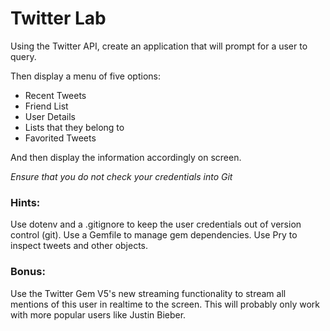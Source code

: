 # Twitter Lab

Using the Twitter API, create an application that will prompt for a user to query. 

Then display a menu of five options:

- Recent Tweets
- Friend List
- User Details
- Lists that they belong to
- Favorited Tweets

And then display the information accordingly on screen. 

*Ensure that you do not check your credentials into Git*

### Hints: 

Use dotenv and a .gitignore to keep the user credentials out of version control (git).
Use a Gemfile to manage gem dependencies.
Use Pry to inspect tweets and other objects. 

### Bonus: 

Use the Twitter Gem V5's new streaming functionality to stream all mentions of this user in realtime to the screen. This will probably only work with more popular users like Justin Bieber. 
